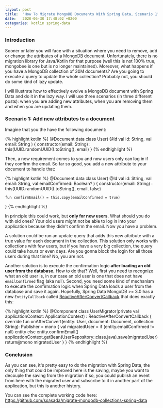 ```yaml
---
layout: post
title:  "How To Migrate MongoDB Documents With Spring Data, Scenario 1"
date:   2020-06-30 17:48:02 +0200
categories: kotlin spring-data
---
```

### Introduction
Sooner or later you will face with a situation where you need to remove, add or change the attributes of a MongoDB document. 
Unfortunately, there is no migration library for Java/Kotlin for that purpose (well this is not 100% true, mongobee is one 
but is no longer maintained). Moreover, what happens if you have a MongoDB collection of 30M documents? Are you going to execute a query 
to update the whole collection? Probably not, you should do some kind of lazy update.

I will illustrate how to effectively evolve a MongoDB document with Spring Data and do it in the lazy way. I will use 
three scenarios (in three different posts): when you are adding new attributes, when you are removing them and when you are updating them.

### Scenario 1: Add new attributes to a document

Imagine that you the have the following document: 

{% highlight kotlin %}
@Document
data class User(
    @Id
    val id: String,
    val email: String
) {
    constructor(email: String) : this(UUID.randomUUID().toString(), email)
}
{% endhighlight %}

Then, a new requirement comes to you and now users only can log in if they confirm the email. So far so good, you add 
a new attribute to your document to handle that:

{% highlight kotlin %}
@Document
data class User(
    @Id
    val id: String,
    val email: String,
    val emailConfirmed: Boolean?
) {
    constructor(email: String) : this(UUID.randomUUID().toString(), email, false)
    
    fun confirmEmail() = this.copy(emailConfirmed = true)
}
{% endhighlight %}

In principle this could work, but **only for new users**. What should you do with old ones? Your old users might not be 
able to log in into your application because they didn't confirm the email. Now you have a problem. 

A solution could be run an update query that adds this new attribute with a true value for each document in the collection. This solution 
only works with collections with few users, but if you have a very big collection, the query could take hours or even days. 
Are you gonna block the login for all those users during that time? No, you are not. 

Another solution is to execute the confirmation logic **after loading an old user from the database.** How to do that? 
Well, first you need to recognize what an old user is, in our case an old user is one that does not have `emailConfirmed` flag (aka null). 
Second, you need some kind of mechanism to execute the confirmation logic when Spring Data loads a user from the database and save it again. Hopefully, 
Spring Data MongoDB >= 3.0 has a new `EntityCallback` called [ReactiveAfterConvertCallback](https://github.com/spring-projects/spring-data-mongodb/blob/master/spring-data-mongodb/src/main/java/org/springframework/data/mongodb/core/mapping/event/ReactiveAfterConvertCallback.java) 
that does exactly this:

{% highlight kotlin %}
@Component
class UserMigrator(private val applicationContext: ApplicationContext) : ReactiveAfterConvertCallback<User> {
    override fun onAfterConvert(entity: User, document: Document, collection: String): Publisher<User> = mono {
        val migratedUser = if (entity.emailConfirmed != null) entity else entity.confirmEmail()
        applicationContext.getBean(UserRepository::class.java).save(migratedUser)
        return@mono migratedUser
    }
}
{% endhighlight %}

### Conclusion

As you can see, it's pretty easy to do the migration with Spring Data, the only thing that could be improved here is the saving, maybe 
you want to decouple the saving from the migration if so, you could publish an event from here with the migrated user and subscribe to 
it in another part of the application, but this is another history. 

You can see the complete working code here: https://github.com/soasada/migrate-mongodb-collections-spring-data
